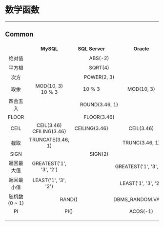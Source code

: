 # 数学函数
---
## Common
<table style="text-align: center">
    <tr>
        <th style="border: 1px solid #fff"></th>
        <th style="border: 1px solid #fff">MySQL</th>
        <th style="border: 1px solid #fff">SQL Server</th>
        <th style="border: 1px solid #fff">Oracle</th>
        <th style="border: 1px solid #fff">结果</th>
    </tr>
    <tr>
       <td style="border: 1px solid #fff">绝对值</td>
       <td style="border: 1px solid #fff" colspan="3">ABS(-2)</td>
       <td style="border: 1px solid #fff">2</td>
    </tr>
    <tr>
       <td style="border: 1px solid #fff">平方根</td>
       <td style="border: 1px solid #fff" colspan="3">SQRT(4)</td>
       <td style="border: 1px solid #fff">2</td>
    </tr>
    <tr>
       <td style="border: 1px solid #fff">次方</td>
       <td style="border: 1px solid #fff" colspan="3">POWER(2, 3)</td>
       <td style="border: 1px solid #fff">8</td>
    </tr>
    <tr>
       <td style="border: 1px solid #fff">取余</td>
       <td style="border: 1px solid #fff">MOD(10, 3)<br/>10 % 3</td>
       <td style="border: 1px solid #fff">10 % 3</td>
       <td style="border: 1px solid #fff">MOD(10, 3)</td>
       <td style="border: 1px solid #fff">1</td>
    </tr>
    <tr>
       <td style="border: 1px solid #fff">四舍五入</td>
       <td style="border: 1px solid #fff" colspan="3">ROUND(3.46, 1)</td>
       <td style="border: 1px solid #fff">3.5</td>
    </tr>
    <tr>
       <td style="border: 1px solid #fff">FLOOR</td>
       <td style="border: 1px solid #fff" colspan="3">FLOOR(3.46)</td>
       <td style="border: 1px solid #fff">3</td>
    </tr>
    <tr>
       <td style="border: 1px solid #fff">CEIL</td>
       <td style="border: 1px solid #fff">CEIL(3.46)<br/>CEILING(3.46)</td>
       <td style="border: 1px solid #fff">CEILING(3.46)</td>
       <td style="border: 1px solid #fff">CEIL(3.46)</td>
       <td style="border: 1px solid #fff">4</td>
    </tr>
    <tr>
       <td style="border: 1px solid #fff">截取</td>
       <td style="border: 1px solid #fff">TRUNCATE(3.46, 1)</td>
       <td style="border: 1px solid #fff"></td>
       <td style="border: 1px solid #fff">TRUNC(3.46, 1)</td>
       <td style="border: 1px solid #fff">3.4</td>
    </tr>
    <tr>
       <td style="border: 1px solid #fff">SIGN</td>
       <td style="border: 1px solid #fff" colspan="3">SIGN(2)</td>
       <td style="border: 1px solid #fff">1</td>
    </tr>
    <tr>
       <td style="border: 1px solid #fff">返回最大值</td>
       <td style="border: 1px solid #fff">GREATEST('1', '3', '2')</td>
       <td style="border: 1px solid #fff"></td>
       <td style="border: 1px solid #fff">GREATEST('1', '3', '2')</td>
       <td style="border: 1px solid #fff">3</td>
    </tr>
    <tr>
       <td style="border: 1px solid #fff">返回最小值</td>
       <td style="border: 1px solid #fff">LEAST('1', '3', '2')</td>
       <td style="border: 1px solid #fff"></td>
       <td style="border: 1px solid #fff">LEAST('1', '3', '2')</td>
       <td style="border: 1px solid #fff">1</td>
    </tr>
    <tr>
       <td style="border: 1px solid #fff">随机数 (0 ~ 1)</td>
       <td style="border: 1px solid #fff" colspan="2">RAND()</td>
       <td style="border: 1px solid #fff">DBMS_RANDOM.VALUE</td>
       <td style="border: 1px solid #fff"></td>
    </tr>
    <tr>
       <td style="border: 1px solid #fff">PI</td>
       <td style="border: 1px solid #fff" colspan="2">PI()</td>
       <td style="border: 1px solid #fff">ACOS(-1)</td>
       <td style="border: 1px solid #fff">3.14159265358979</td>
    </tr>
</table>

---